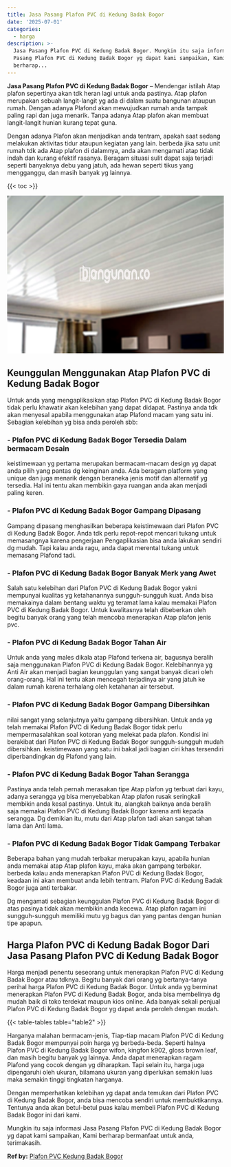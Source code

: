 ```yaml
---
title: Jasa Pasang Plafon PVC di Kedung Badak Bogor
date: '2025-07-01'
categories:
  - harga
description: >-
  Jasa Pasang Plafon PVC di Kedung Badak Bogor. Mungkin itu saja informasi Jasa
  Pasang Plafon PVC di Kedung Badak Bogor yg dapat kami sampaikan, Kami
  berharap...
---
```


**Jasa Pasang Plafon PVC di Kedung Badak Bogor** – Mendengar istilah Atap plafon sepertinya akan tdk heran lagi untuk anda pastinya. Atap plafon merupakan sebuah langit-langit yg ada di dalam suatu bangunan ataupun rumah. Dengan adanya Plafond akan mewujudkan rumah anda tampak paling rapi dan juga menarik. Tanpa adanya Atap plafon akan membuat langit-langit hunian kurang tepat guna.

Dengan adanya Plafon akan menjadikan anda tentram, apakah saat sedang melakukan aktivitas tidur ataupun kegiatan yang lain. berbeda jika satu unit rumah tdk ada Atap plafon di dalamnya, anda akan mengamati atap tidak indah dan kurang efektif rasanya. Beragam situasi sulit dapat saja terjadi seperti banyaknya debu yang jatuh, ada hewan seperti tikus yang mengganggu, dan masih banyak yg lainnya.

{{< toc >}}

![Jasa Pasang Plafon PVC di Kedung Badak Bogor](/images/flafond-pvc-murah08.png)

## Keunggulan Menggunakan Atap Plafon PVC di Kedung Badak Bogor

Untuk anda yang mengaplikasikan atap Plafon PVC di Kedung Badak Bogor tidak perlu khawatir akan kelebihan yang dapat didapat. Pastinya anda tdk akan menyesal apabila menggunakan atap Plafond macam yang satu ini. Sebagian kelebihan yg bisa anda peroleh sbb:

### \- Plafon PVC di Kedung Badak Bogor Tersedia Dalam bermacam Desain

keistimewaan yg pertama merupakan bermacam-macam design yg dapat anda pilih yang pantas dg keinginan anda. Ada beragam platform yang unique dan juga menarik dengan beraneka jenis motif dan alternatif yg tersedia. Hal ini tentu akan membikin gaya ruangan anda akan menjadi paling keren.

### \- Plafon PVC di Kedung Badak Bogor Gampang Dipasang

Gampang dipasang menghasilkan beberapa keistimewaan dari Plafon PVC di Kedung Badak Bogor. Anda tdk perlu repot-repot mencari tukang untuk memasangnya karena pengerjaan Pengaplikasian bisa anda lakukan sendiri dg mudah. Tapi kalau anda ragu, anda dapat merental tukang untuk memasang Plafond tadi.

### \- Plafon PVC di Kedung Badak Bogor Banyak Merk yang Awet

Salah satu kelebihan dari Plafon PVC di Kedung Badak Bogor yakni mempunyai kualitas yg ketahanannya sungguh-sungguh kuat. Anda bisa memakainya dalam bentang waktu yg teramat lama kalau memakai Plafon PVC di Kedung Badak Bogor. Untuk kwalitasnya telah dibeberkan oleh begitu banyak orang yang telah mencoba menerapkan Atap plafon jenis pvc.

### \- Plafon PVC di Kedung Badak Bogor Tahan Air

Untuk anda yang males dikala atap Plafond terkena air, bagusnya beralih saja menggunakan Plafon PVC di Kedung Badak Bogor. Kelebihannya yg Anti Air akan menjadi bagian keunggulan yang sangat banyak dicari oleh orang-orang. Hal ini tentu akan mencegah terjadinya air yang jatuh ke dalam rumah karena terhalang oleh ketahanan air tersebut.

### \- Plafon PVC di Kedung Badak Bogor Gampang Dibersihkan

nilai sangat yang selanjutnya yaitu gampang dibersihkan. Untuk anda yg telah memakai Plafon PVC di Kedung Badak Bogor tidak perlu mempermasalahkan soal kotoran yang melekat pada plafon. Kondisi ini berakibat dari Plafon PVC di Kedung Badak Bogor sungguh-sungguh mudah dibersihkan. keistimewaan yang satu ini bakal jadi bagian ciri khas tersendiri diperbandingkan dg Plafond yang lain.

### \- Plafon PVC di Kedung Badak Bogor Tahan Serangga

Pastinya anda telah pernah merasakan tipe Atap plafon yg terbuat dari kayu, adanya serangga yg bisa menyebabkan Atap plafon rusak seringkali membikin anda kesal pastinya. Untuk itu, alangkah baiknya anda beralih saja memakai Plafon PVC di Kedung Badak Bogor karena anti kepada serangga. Dg demikian itu, mutu dari Atap plafon tadi akan sangat tahan lama dan Anti lama.

### \- Plafon PVC di Kedung Badak Bogor Tidak Gampang Terbakar

Beberapa bahan yang mudah terbakar merupakan kayu, apabila hunian anda memakai atap Atap plafon kayu, maka akan gampang terbakar. berbeda kalau anda menerapkan Plafon PVC di Kedung Badak Bogor, keadaan ini akan membuat anda lebih tentram. Plafon PVC di Kedung Badak Bogor juga anti terbakar.

Dg mengamati sebagian keunggulan Plafon PVC di Kedung Badak Bogor di atas pasinya tidak akan membikin anda kecewa. Atap plafon ragam ini sungguh-sungguh memiliki mutu yg bagus dan yang pantas dengan hunian tipe apapun.

## Harga Plafon PVC di Kedung Badak Bogor Dari Jasa Pasang Plafon PVC di Kedung Badak Bogor

Harga menjadi penentu seseorang untuk menerapkan Plafon PVC di Kedung Badak Bogor atau tdknya. Begitu banyak dari orang yg bertanya-tanya perihal harga Plafon PVC di Kedung Badak Bogor. Untuk anda yg berminat menerapkan Plafon PVC di Kedung Badak Bogor, anda bisa membelinya dg mudah baik di toko terdekat maupun kios online. Ada banyak sekali penjual Plafon PVC di Kedung Badak Bogor yg dapat anda peroleh dengan mudah.

{{< table-tables table="table2" >}}

Harganya malahan bermacam-jenis, Tiap-tiap macam Plafon PVC di Kedung Badak Bogor mempunyai poin harga yg berbeda-beda. Seperti halnya Plafon PVC di Kedung Badak Bogor wifon, kingfon k902, gloss brown leaf, dan masih begitu banyak yg lainnya. Anda dapat menerapkan ragam Plafond yang cocok dengan yg diharapkan. Tapi selain itu, harga juga dipengaruhi oleh ukuran, bilamana ukuran yang diperlukan semakin luas maka semakin tinggi tingkatan harganya.

Dengan memperhatikan kelebihan yg dapat anda temukan dari Plafon PVC di Kedung Badak Bogor, anda bisa mencoba sendiri untuk membuktikannya. Tentunya anda akan betul-betul puas kalau membeli Plafon PVC di Kedung Badak Bogor ini dari kami.

Mungkin itu saja informasi Jasa Pasang Plafon PVC di Kedung Badak Bogor yg dapat kami sampaikan, Kami berharap bermanfaat untuk anda, terimakasih.

**Ref by:** [Plafon PVC Kedung Badak Bogor](https://id.wikipedia.org/wiki/Plafon)
